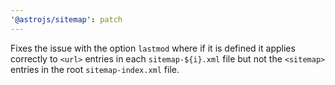 ```yaml
---
'@astrojs/sitemap': patch
---
```


Fixes the issue with the option `lastmod` where if it is defined it applies correctly to `<url>` entries in each `sitemap-${i}.xml` file but not the `<sitemap>` entries in the root `sitemap-index.xml` file.
